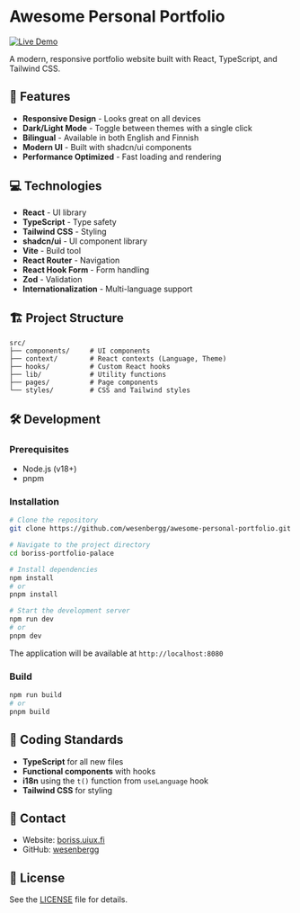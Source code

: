 # Awesome Personal Portfolio

[![Live Demo](https://img.shields.io/badge/Live-Demo-brightgreen)](https://boriss.uiux.fi)

A modern, responsive portfolio website built with React, TypeScript, and Tailwind CSS.

## 🚀 Features

- **Responsive Design** - Looks great on all devices
- **Dark/Light Mode** - Toggle between themes with a single click
- **Bilingual** - Available in both English and Finnish
- **Modern UI** - Built with shadcn/ui components
- **Performance Optimized** - Fast loading and rendering

## 💻 Technologies

- **React** - UI library
- **TypeScript** - Type safety
- **Tailwind CSS** - Styling
- **shadcn/ui** - UI component library
- **Vite** - Build tool
- **React Router** - Navigation
- **React Hook Form** - Form handling
- **Zod** - Validation
- **Internationalization** - Multi-language support

## 🏗️ Project Structure

```
src/
├── components/     # UI components
├── context/        # React contexts (Language, Theme)
├── hooks/          # Custom React hooks
├── lib/            # Utility functions
├── pages/          # Page components
└── styles/         # CSS and Tailwind styles
```

## 🛠️ Development

### Prerequisites

- Node.js (v18+)
- pnpm

### Installation

```sh
# Clone the repository
git clone https://github.com/wesenbergg/awesome-personal-portfolio.git

# Navigate to the project directory
cd boriss-portfolio-palace

# Install dependencies
npm install
# or
pnpm install

# Start the development server
npm run dev
# or
pnpm dev
```

The application will be available at `http://localhost:8080`

### Build

```sh
npm run build
# or
pnpm build
```

## 📝 Coding Standards

- **TypeScript** for all new files
- **Functional components** with hooks
- **i18n** using the `t()` function from `useLanguage` hook
- **Tailwind CSS** for styling

## 📱 Contact

- Website: [boriss.uiux.fi](https://boriss.uiux.fi)
- GitHub: [wesenbergg](https://github.com/wesenbergg)

## 📄 License

See the [LICENSE](LICENSE) file for details.
